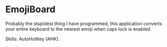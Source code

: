 # EmojiBoard
Probably the stupidest thing I have programmed, this application converts your entire keyboard to the nearest emoji when caps lock is enabled.

Skills: AutoHotKey (AHK).
